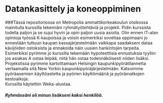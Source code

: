 # Datankasittely ja koneoppiminen

###Tässä repositoriossa on Metropolia ammattikorkeakoulun otsikossa mainitulla kurssilla tekemiäni ryhmätyötehtäviä ja projekti. Pidin kurssista todella paljon ja se sujui hyvin ja opin paljon uusia asioita. 
Olin ennen IT-alan opintoja työssä K-kaupoissa ja voisin esimerkiksi soveltaa oppimaani jo ennestään tuttuun kaupan kassajärjestelmään vaikkapa saadakseni dataa kävijöiden ostoksista ja ennakoida näin uusien hankintojen tarpeita. Esimerkiksi pyrimme jo kurssilla tekemään hypoteettisia ennustuksia tyyliin: jos asiakas A ostaa leipää, mitä hän ostaa todennäköisesti niiden lisäksi. <br />
Projekstissa pyrimme kartoittamaan Helsingin kaupunkipyörätilannetta vertaamalla sitä New Yorkin kaupunkipyöräjärjestelmään. Katsoimme pyöräasemien käyttöastetta ja pyörien käyttömääriä ja pyörämatkojen kestoaikoja. <br /> Kurssilla käytettiin Weka-alustaa.
##### Ryhmässäni oli minun lisäkseni kaksi henkilöä.


